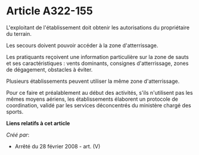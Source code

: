 # Article A322-155

L'exploitant de l'établissement doit obtenir les autorisations du propriétaire du terrain.

Les secours doivent pouvoir accéder à la zone d'atterrissage.

Les pratiquants reçoivent une information particulière sur la zone de sauts et ses caractéristiques : vents dominants,
consignes d'atterrissage, zones de dégagement, obstacles à éviter.

Plusieurs établissements peuvent utiliser la même zone d'atterrissage.

Pour ce faire et préalablement au début des activités, s'ils n'utilisent pas les mêmes moyens aériens, les établissements
élaborent un protocole de coordination, validé par les services déconcentrés du ministère chargé des sports.

**Liens relatifs à cet article**

_Créé par_:

  - Arrêté du 28 février 2008 - art. (V)
